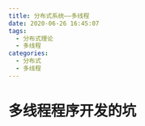 ```yaml
---
title: 分布式系统——多线程
date: 2020-06-26 16:45:07
tags:
  - 分布式理论
  - 多线程
categories:
  - 分布式
  - 多线程
---
```


# 多线程程序开发的坑
